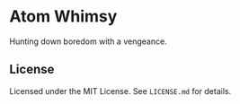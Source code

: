 # Atom Whimsy
Hunting down boredom with a vengeance.

## License

Licensed under the MIT License. See `LICENSE.md` for details.
